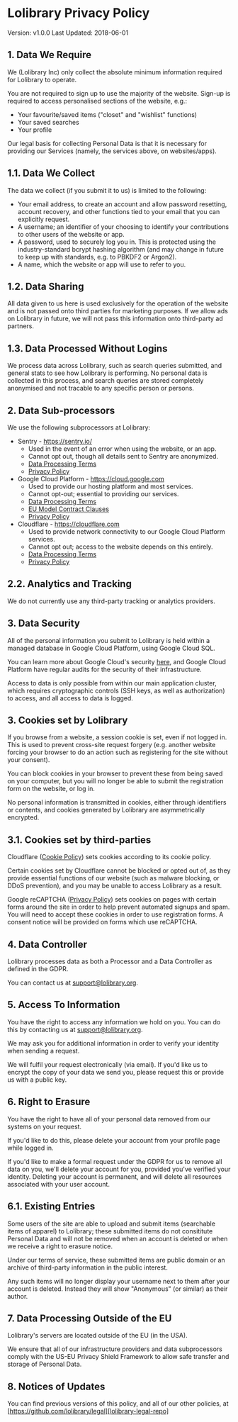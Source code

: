 # Lolibrary Privacy Policy

Version: v1.0.0
Last Updated: 2018-06-01

## 1. Data We Require

We (Lolibrary Inc) only collect the absolute minimum information required for Lolibrary to operate.

You are not required to sign up to use the majority of the website.
Sign-up is required to access personalised sections of the website, e.g.:

- Your favourite/saved items ("closet" and "wishlist" functions)
- Your saved searches
- Your profile

Our legal basis for collecting Personal Data is that it is necessary for providing our Services (namely, the services above, on websites/apps).

## 1.1. Data We Collect

The data we collect (if you submit it to us) is limited to the following:

- Your email address, to create an account and allow password resetting, account recovery, and other functions tied to your email that you can explicitly request.
- A username; an identifier of your choosing to identify your contributions to other users of the website or app.
- A password, used to securely log you in. This is protected using the industry-standard bcrypt hashing algorithm (and may change in future to keep up with standards, e.g. to PBKDF2 or Argon2).
- A name, which the website or app will use to refer to you.

## 1.2. Data Sharing

All data given to us here is used exclusively for the operation of the website and is not passed onto third parties for marketing purposes. If we allow ads on Lolibrary in future, we will not pass this information onto third-party ad partners.

## 1.3. Data Processed Without Logins

We process data across Lolibrary, such as search queries submitted, and general stats to see how Lolibrary is performing. No personal data is collected in this process, and search queries are stored completely anonymised and not tracable to any specific person or persons.

## 2. Data Sub-processors

We use the following subprocessors at Lolibrary:

 - Sentry - <a href="https://sentry.io" rel="external nofollow">https://sentry.io/</a>
    - Used in the event of an error when using the website, or an app.
    - Cannot opt out, though all details sent to Sentry are anonymized.
    - [Data Processing Terms][sentry-dpa]
    - [Privacy Policy][sentry-privacy-policy]
- Google Cloud Platform - <a href="https://cloud.google.com" rel="external nofollow">https://cloud.google.com</a>
    - Used to provide our hosting platform and most services.
    - Cannot opt-out; essential to providing our services.
    - [Data Processing Terms][google-dpa]
    - [EU Model Contract Clauses][google-eu-clauses]
    - [Privacy Policy][google-privacy-policy]
- Cloudflare - <a href="https://cloudflare.com" rel="external nofollow">https://cloudflare.com</a>
    - Used to provide network connectivity to our Google Cloud Platform services.
    - Cannot opt out; access to the website depends on this entirely.
    - [Data Processing Terms][cloudflare-dpa]
    - [Privacy Policy][cloudflare-privacy-policy]

## 2.2. Analytics and Tracking

We do not currently use any third-party tracking or analytics providers.

## 3. Data Security

All of the personal information you submit to Lolibrary is held within a managed database in Google Cloud Platform, using Google Cloud SQL.

You can learn more about Google Cloud's security [here][google-security], and Google Cloud Platform have regular audits for the security of their infrastructure.

Access to data is only possible from within our main application cluster, which requires cryptographic controls (SSH keys, as well as authorization) to access, and all access to data is logged.

## 3. Cookies set by Lolibrary

If you browse from a website, a session cookie is set, even if not logged in. This is used to prevent cross-site request forgery (e.g. another website forcing your browser to do an action such as registering for the site without your consent).

You can block cookies in your browser to prevent these from being saved on your computer, but you will no longer be able to submit the registration form on the website, or log in.

No personal information is transmitted in cookies, either through identifiers or contents, and cookies generated by Lolibrary are asymmetrically encrypted.

## 3.1. Cookies set by third-parties

Cloudflare ([Cookie Policy][cloudflare-cookie-policy]) sets cookies according to its cookie policy.

Certain cookies set by Cloudflare cannot be blocked or opted out of, as they provide essential functions of our website (such as malware blocking, or DDoS prevention), and you may be unable to access Lolibrary as a result.

Google reCAPTCHA ([Privacy Policy][google-privacy-policy]) sets cookies on pages with certain forms around the site in order to help prevent automated signups and spam. You will need to accept these cookies in order to use registration forms. A consent notice will be provided on forms which use reCAPTCHA.

## 4. Data Controller

Lolibrary processes data as both a Processor and a Data Controller as defined in the GDPR.

You can contact us at <a href="mailto:support@lolibrary.org">support@lolibrary.org</a>.

## 5. Access To Information

You have the right to access any information we hold on you.
You can do this by contacting us at <a href="mailto:support@lolibrary.org">support@lolibrary.org</a>.

We may ask you for additional information in order to verify your identity when sending a request.

We will fulfil your request electronically (via email). If you'd like us to encrypt the copy of your data we send you, please request this or provide us with a public key.

## 6. Right to Erasure

You have the right to have all of your personal data removed from our systems on your request.

If you'd like to do this, please delete your account from your profile page while logged in.

If you'd like to make a formal request under the GDPR for us to remove all data on you, we'll delete your account for you, provided you've verified your identity. Deleting your account is permanent, and will delete all resources associated with your user account.

## 6.1. Existing Entries

Some users of the site are able to upload and submit items (searchable items of apparel) to Lolibrary; these submitted items do not consititute Personal Data and will not be removed when an account is deleted or when we receive a right to erasure notice.

Under our terms of service, these submitted items are public domain or an archive of third-party information in the public interest.

Any such items will no longer display your username next to them after your account is deleted. Instead they will show "Anonymous" (or similar) as their author.

## 7. Data Processing Outside of the EU

Lolibrary's servers are located outside of the EU (in the USA).

We ensure that all of our infrastructure providers and data subprocessors comply with the US-EU Privacy Shield Framework to allow safe transfer and storage of Personal Data.

## 8. Notices of Updates

You can find previous versions of this policy, and all of our other policies, at [https://github.com/lolibrary/legal][lolibrary-legal-repo]

[cloudflare-dpa]: https://www.cloudflare.com/media/pdf/cloudflare-customer-dpa-20180402.pdf
[cloudflare-cookie-policy]: https://www.cloudflare.com/cookie-policy/
[cloudflare-privacy-policy]: https://www.cloudflare.com/privacypolicy/
[sentry-dpa]: https://sentry.io/legal/dpa/1.0.0/
[sentry-privacy-policy]: https://sentry.io/privacy/
[google-privacy-policy]: https://www.google.com/intl/en/policies/privacy/
[google-dpa]: https://cloud.google.com/terms/data-processing-terms
[google-eu-clauses]: https://cloud.google.com/terms/eu-model-contract-clause
[google-security]: https://cloud.google.com/security/
[lolibrary-legal-repo]: https://github.com/lolibrary/legal
